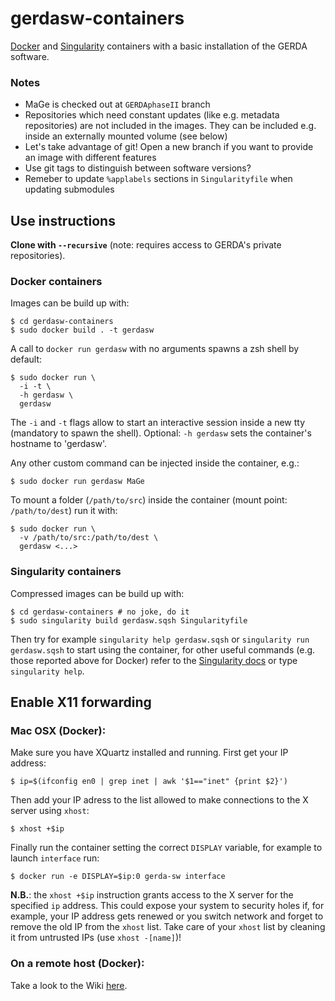 # gerdasw-containers
[Docker](https://www.docker.com) and [Singularity](http://singularity.lbl.gov) containers with a basic installation of the GERDA software.
### Notes
* MaGe is checked out at `GERDAphaseII` branch
* Repositories which need constant updates (like e.g. metadata repositories) are not included in the images. They can be included e.g. inside an externally mounted volume (see below)
* Let's take advantage of git! Open a new branch if you want to provide an image with different features
* Use git tags to distinguish between software versions?
* Remeber to update `%applabels` sections in `Singularityfile` when updating submodules

## Use instructions
**Clone with `--recursive`** (note: requires access to GERDA's private repositories).

### Docker containers
Images can be build up with:
```shell
$ cd gerdasw-containers
$ sudo docker build . -t gerdasw
```
A call to `docker run gerdasw` with no arguments spawns a zsh shell by default:
```shell
$ sudo docker run \
  -i -t \
  -h gerdasw \
  gerdasw
```
The `-i` and `-t` flags allow to start an interactive session inside a new tty (mandatory to spawn the shell). Optional: `-h gerdasw` sets the container's hostname to 'gerdasw'.

Any other custom command can be injected inside the container, e.g.:
```shell
$ sudo docker run gerdasw MaGe
```

To mount a folder (`/path/to/src`) inside the container (mount point: `/path/to/dest`) run it with:
```shell
$ sudo docker run \
  -v /path/to/src:/path/to/dest \
  gerdasw <...>
```

### Singularity containers
Compressed images can be build up with:
```shell
$ cd gerdasw-containers # no joke, do it
$ sudo singularity build gerdasw.sqsh Singularityfile
```
Then try for example `singularity help gerdasw.sqsh` or `singularity run gerdasw.sqsh` to start using the
container, for other useful commands (e.g. those reported above for Docker) refer to the [Singularity docs](http://singularity.lbl.gov/quickstart)
or type `singularity help`.

## Enable X11 forwarding
### Mac OSX (Docker):
Make sure you have XQuartz installed and running. First get your IP address:
```shell
$ ip=$(ifconfig en0 | grep inet | awk '$1=="inet" {print $2}')
```
Then add your IP adress to the list allowed to make connections to the X server using `xhost`:
```shell
$ xhost +$ip
```
Finally run the container setting the correct `DISPLAY` variable, for example to launch `interface` run:
```shell
$ docker run -e DISPLAY=$ip:0 gerda-sw interface
```
**N.B.**: the `xhost +$ip` instruction grants access to the X server for the specified `ip` address. This could expose your system to security holes if, for example, your IP address gets renewed or you switch network and forget to remove the old IP from the `xhost` list. Take care of your `xhost` list by cleaning it from untrusted IPs (use `xhost -[name]`)!

### On a remote host (Docker):
Take a look to the Wiki [here](https://github.com/luigipertoldi/gerda-sw-docker/wiki/The-Docker-local-hub#running-a-container).
